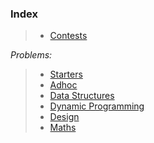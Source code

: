 ### Index

> - [Contests](https://github.com/anicksaha/uplift/blob/master/codes-leetcode/md-files/contests.md)

_Problems:_

> - [Starters](https://github.com/anicksaha/leetcode/blob/master/codes-leetcode/md-files/starters.md)
> - [Adhoc](https://github.com/anicksaha/leetcode/blob/master/codes-leetcode/md-files/adhoc.md)
> - [Data Structures](https://github.com/anicksaha/leetcode/blob/master/codes-leetcode/md-files/data-structures.md)
> - [Dynamic Programming](https://github.com/anicksaha/leetcode/blob/master/codes-leetcode/md-files/dp.md)
> - [Design](https://github.com/anicksaha/leetcode/blob/master/codes-leetcode/md-files/design.md)
> - [Maths](https://github.com/anicksaha/leetcode/blob/master/codes-leetcode/md-files/maths.md)

